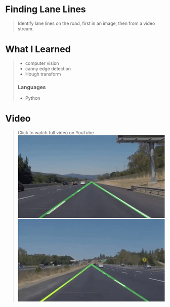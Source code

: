 # Finding Lane Lines
> Identify lane lines on the road, first in an image, then from a video stream.

# What I Learned
> - computer vision
> - canny edge detection
> - Hough transform
> ### Languages
> - Python
# Video
> Click to watch full video on YouTube  
[![Finding Lane Lines](Finding%20lane%20Lines%201.gif)](https://www.youtube.com/watch?v=GGOlyFC-cEc "Finding Lane Lines 1")
[![Finding Lane Lines](Finding%20lane%20Lines%202.gif)](https://www.youtube.com/watch?v=C21MczrsZMM "Finding Lane Lines 2")

